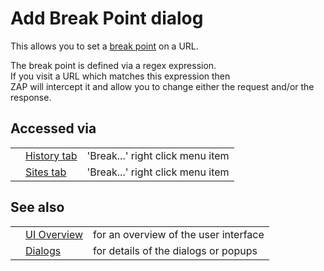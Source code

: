 # Add Break Point dialog

This allows you to set a [break point](HelpStartConceptsBreakpoints) on a URL.

The break point is defined via a regex expression.<br>If you visit a URL which matches this expression then<br>
ZAP will intercept it and allow you to change either the request and/or the response.<br>
<h2>Accessed via</h2>
<table>
<tr><td></td><td><a href='HelpUiTabsHistory'>History tab</a></td><td>'Break...' right click menu item</td></tr>
<tr><td></td><td><a href='HelpUiTabsSites'>Sites tab</a></td><td>'Break...' right click menu item</td></tr>
</table>
<h2>See also</h2>
<table>
<tr><td></td><td><a href='HelpUiOverview'>UI Overview</a></td><td>for an overview of the user interface</td></tr>
<tr><td></td><td><a href='HelpUiDialogsDialogs'>Dialogs</a></td><td>for details of the dialogs or popups </td></tr>
</table>